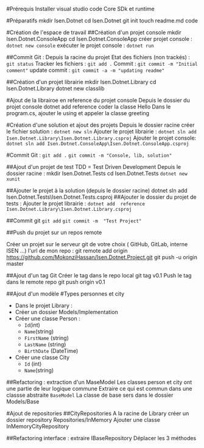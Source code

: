 #Prérequis
Installer visual studio code
Core SDk et runtime

#Préparatifs
mkdir Isen.Dotnet
cd Isen.Dotnet
git init
touch readme.md
code

#Création de l'espace de travail
##Création d'un projet console
mkdir Isen.Dotnet.ConsoleApp
cd Isen.Dotnet.ConsoleApp
créer projet console : `dotnet new console`
exécuter le projet console : `dotnet run`

##Commit Git : 
Depuis la racine du  projet
Etat des fichiers (non trackés) : `git status`
Tracker les fichiers : `git add .`
Commit : `git commit -m "Initial comment"`
update commit : `git commit -a -m "updating readme"`

##Création d'un projet librairie
mkdir Isen.Dotnet.Library
cd Isen.Dotnet.Library
dotnet new classlib

#Ajout  de la librairoe en reference du projet console
Depuis le dossier du projet console
dotnet add reference 
coder la classe Hello
Dans le program.cs, ajouter le using et appeler la classe greeting

#Création d'une solution et ajout des projets
Depuis le dossier racine
créer le fichier solution : `dotnet new sln`
Ajouter le projet librairie : `dotnet sln add Isen.Dotnet.Library\Isen.Dotnet.Library.csproj`
Ajouter le projet console: `dotnet sln add Isen.Dotnet.ConsoleApp\Isen.Dotnet.ConsoleApp.csproj`

#Commit Git :
`git add .`
`git commit -m "Console, lib, solution"`

##Ajout d'un projet de test
TDD = Test Driven Development
Depuis le dossier racine :
mkdir Isen.Dotnet.Tests
cd Isen.Dotnet.Tests
`dotnet new xunit`

##Ajouter le projet à la solution (depuis le dossier racine)
dotnet sln add Isen.Dotnet.Tests\Isen.Dotnet.Tests.csproj
##Ajouter le dossier du projet de tests : 
Ajouter le projet librairie : `dotnet add  reference Isen.Dotnet.Library\Isen.Dotnet.Library.csproj`

##Commit git
`git add`
`git commit -m  "Test Project"`

##Push du projet sur un repos remote

Créer un projet sur le serveur git de votre choix ( GitHub, GitLab, interne ISEN ...)
l'url de mon repo : 
git remote add origin https://github.com/MokonziHassan/Isen.Dotnet.Project.git
git push -u origin master

##Ajout d'un tag Git
Créer le tag dans le repo local
git tag v0.1
Push le tag dans le remote repo
git push origin v0.1

##Ajout d'un modèle
#Types personnes et city
* Dans le projet Library :
* Créer un dossier Models/Implementation
* Créer une classe Person :
  * `Id`(int)
  * `Name`(string)
  * `FirstName` (string)
  * `LastName` (string)
  * `BirthDate` (DateTime)
* Créer une classe City
  * `Id` (int)
  * `Name`(string)

##Refactoring : extraction d'un MaseModel
Les classes person et city ont une partie de leur logique commune
Extraire ce qui est commun dans une classse abstraite `BaseModel`
La classe de base sers dans le dossier Models/Base

#Ajout de repositories
##CityRepositories
A la racine de Library créer un dossier repository Repositories/InMemory
Ajouter une classe InMemoryCityRepository

##Refactoring interface : extraire IBaseRepository
Déplacer les 3 méthodes 
